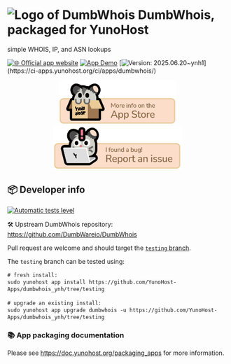 <!--
N.B.: This README was automatically generated by <https://github.com/YunoHost/apps_tools/blob/main/readme_generator>
It shall NOT be edited by hand.
-->

<h1>
  <img src="https://raw.githubusercontent.com/YunoHost/apps/main/logos/dumbwhois.png" width="32px" alt="Logo of DumbWhois">
  DumbWhois, packaged for YunoHost
</h1>

simple WHOIS, IP, and ASN lookups

[![🌐 Official app website](https://img.shields.io/badge/Official_app_website-darkgreen?style=for-the-badge)](https://www.dumbware.io/)
[![App Demo](https://img.shields.io/badge/App_Demo-blue?style=for-the-badge)](https://dumbwhois.dumbware.io/)
[![Version: 2025.06.20~ynh1](https://img.shields.io/badge/Version-2025.06.20~ynh1-rgba(0,150,0,1)?style=for-the-badge)](https://ci-apps.yunohost.org/ci/apps/dumbwhois/)

<div align="center">
<a href="https://apps.yunohost.org/app/dumbwhois"><img height="100px" src="https://github.com/YunoHost/yunohost-artwork/raw/refs/heads/main/badges/neopossum-badges/badge_more_info_on_the_appstore.svg"/></a>
<a href="https://github.com/YunoHost-Apps/dumbwhois_ynh/issues"><img height="100px" src="https://github.com/YunoHost/yunohost-artwork/raw/refs/heads/main/badges/neopossum-badges/badge_report_an_issue.svg"/></a>
</div>

## 📦 Developer info

[![Automatic tests level](https://apps.yunohost.org/badge/cilevel/dumbwhois)](https://ci-apps.yunohost.org/ci/apps/dumbwhois/)

🛠️ Upstream DumbWhois repository: <https://github.com/DumbWareio/DumbWhois>

Pull request are welcome and should target the [`testing` branch](https://github.com/YunoHost-Apps/dumbwhois_ynh/tree/testing).

The `testing` branch can be tested using:
```
# fresh install:
sudo yunohost app install https://github.com/YunoHost-Apps/dumbwhois_ynh/tree/testing

# upgrade an existing install:
sudo yunohost app upgrade dumbwhois -u https://github.com/YunoHost-Apps/dumbwhois_ynh/tree/testing
```

### 📚 App packaging documentation

Please see <https://doc.yunohost.org/packaging_apps> for more information.